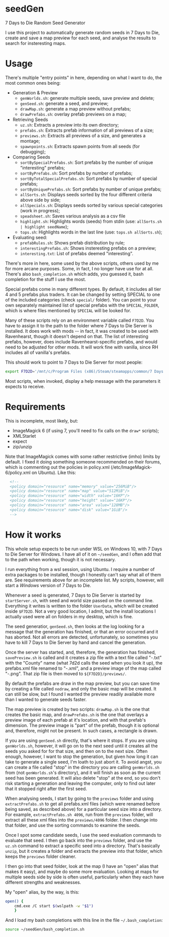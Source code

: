 # seedGen
7 Days to Die Random Seed Generator

I use this project to automatically generate random seeds in 7 Days to Die,
create and save a map preview for each seed, and analyse the results to
search for insteresting maps.

# Usage

There's multiple "entry points" in here, depending on what I want to do,
the most common ones being:

* Generation & Preview
  - `genWorlds.sh`: generate multiple seeds, save preview and delete;
  - `genSeed.sh`: generate a seed, and preview;
  - `drawMap.sh`: generate a map preview without prefabs;
  - `drawPrefabs.sh`: overlay prefab previews on a map;
* Retrieving Seeds
  - `uz.sh`: Extracts a preview into its own directory;
  - `prefabs.sh`: Extracts prefab information of all previews of a size;
  - `previews.sh`: Extracts all previews of a size, and generates a montage;
  - `spawnpoints.sh`: Extracts spawn points from all seeds (for debugging);
* Comparing Seeds
  - `sortBySpecialPrefabs.sh`: Sort prefabs by the number of unique "interesting" prefabs;
  - `sortByPrefabs.sh`: Sort prefabs by number of prefabs;
  - `sortByTotalSpecialPrefabs.sh`: Sort prefabs by number of special prefabs;
  - `sortByUniquePrefabs.sh`: Sort prefabs by number of unique prefabs;
  - `allSorts.sh`: Displays seeds sorted by the four different criteria above side by side;
  - `allSpecials.sh`: Displays seeds sorted by various special categories (work in progress);
  - `speadsheet.sh`: Saves various analysis as a csv file
  - `highlight.sh`: Highlights words (seeds) from stdin (use: `allSorts.sh | highlight seedName`);
  - `tops.sh`: Highlights words in the last line (use: `tops.sh allSorts.sh`);
* Evaluating seed:
  - `prefabRules.sh`: Shows prefab distribution by rule;
  - `interestingPrefabs.sh`: Shows insteresting prefabs on a preview;
  - `interesting.txt`: List of prefabs deemed "interesting".

There's more in here, some used by the above scripts, others used by me for more arcane
purposes. Some, in fact, I no longer have use for at all. There's also `bash_completion.sh`
which adds, you guessed it, bash completion for the stuff I use the most.

Special prefabs come in many different types. By default, it includes all tier 4 and 5
prefabs plus traders. It can be changed by setting SPECIAL to one of the included
categories (check `special/` folder). You can point to your own separately maintained list
of special prefabs with the `SPECIAL_FOLDER`, which is where files mentioned by `SPECIAL`
will be looked for.

Many of these scripts rely on an environment variable called `F7D2D`. You have to assign
it to the path to the folder where 7 Days to Die Server is installed. It does work with
mods -- in fact, it was created to be used with Ravenhearst, though it doesn't depend on
that. The list of interesting prefabs, however, does include Ravenhearst-specific prefabs,
and would need to be adjusted for other mods. It will work fine with vanilla, since RH
includes all of vanilla's prefabs.

This should work to point to 7 Days to Die Server for most people:

```bash
export F7D2D='/mnt/c/Program Files (x86)/Steam/steamapps/common/7 Days to Die Dedicated Server'
```

Most scripts, when invoked, display a help message with the parameters it expects to receive.

# Requirements

This is incomplete, most likely, but:

* ImageMagick 6 (if using 7, you'll need to fix calls on the `draw*` scripts);
* XMLStarlet
* expect
* zip/unzip

Note that ImageMagick comes with some rather restrictive (imho) limits by default. I fixed it
doing something someone recommended on their forums, which is commenting out the policies in
policy.xml (/etc/ImageMagick-6/policy.xml on Ubuntu). Like this:

```xml
  <!--
  <policy domain="resource" name="memory" value="256MiB"/>
  <policy domain="resource" name="map" value="512MiB"/>
  <policy domain="resource" name="width" value="16KP"/>
  <policy domain="resource" name="height" value="16KP"/>
  <policy domain="resource" name="area" value="128MB"/>
  <policy domain="resource" name="disk" value="1GiB"/>
  -->
```

# How it works

This whole setup expects to be run under WSL on Windows 10, with 7 Days to Die Server for
Windows. I have all of it on `~/seedGen`, and I often add that to the path when working,
though it is not necessary.

I run everything from a wsl session, using Ubuntu. I require a number of extra packages to
be installed, though I honestly can't say what all of them are. See requirements above for
an incomplete list. My scripts, however, will start a *Windows* version of 7 Days to Die.

Whenever a seed is generated, 7 Days to Die Server is started by `startServer.sh`, with
seed and world size passed on the command line. Everything it writes is written to the
folder `UserData`, which will be created inside `$F7D2D`. Not a very good location, I
admit, but the install locations I actually used were all on folders in my desktop, which
is fine.

The seed generatior, `genSeed.sh`, then looks at the log looking for a message that
the generation has finished, or that an error occurred and it has aborted. Not all errors
are detected, unfortunately, so sometimes you have to kill 7 Days to Die Server by hand
and cancel the generation.

Once the server has started, and, therefore, the generation has finished, `savePreview.sh`
is called and it creates a zip file with a text file called "<seed>-<size>.txt" with the
"County" name (what 7d2d calls the seed when you look it up), the prefabs.xml file renamed
to "<seed>-<size>.xml", and a preview image of the map called "<seed>-<size>.png". That
zip file is then moved to `${F7D2D}/previews/`.

By default the prefabs are draw in the map preview, but you can save time by creating
a file called `nodraw`, and only the basic map will be created. It can still be slow, but
I found I wanted the preview readily available more than I wanted to generate seeds faster.

The map preview is created by two scripts: `drawMap.sh` is the one that creates the basic
map, and `drawPrefabs.sh` is the one that overlays a preview image of each prefab at it's
location, and with that prefab's dimension. The preview image is "part" of the prefab,
though it is optional and, therefore, might not be present. In such cases, a rectangle is
drawn.

If you are using `genSeed.sh` directly, that's where it stops. If you are using
`genWorlds.sh`, however, it will go on to the next seed until it creates all the seeds you
asked for for that size, and then on to the next size. Often enough, however, I want to
stop the generation, but given how long it can take to generate a single seed, I'm loath
to just abort it. To avoid angst, you can create a file called "stop" in the directory
you are calling `genWorlds.sh` from (not `genWorlds.sh`'s directory), and it will finish
as soon as the current seed has been generated. It will also delete "stop" at the end,
so you don't risk starting a generation and leaving the computer, only to find out later
that it stopped right after the first seed.

When analysing seeds, I start by going to the `previews` folder and using `extractPrefabs.sh`
to get all prefabs.xml files (which were renamed before being saved, as described above)
for a particular seed size into a directory. For example, `extractPrefabs.sh 4096`, run
from the `previews` folder, will extract all these xml files into the `previews/4096`
folder. I then change into that folder, and use the sorting commands to examine the seeds.

Once I spot some candidate seeds, I use the seed evaluation commands to evaluate that seed.
I then go back into the `previews` folder, and use the `uz.sh` command to extract a specific
seed into a directory. That's basically `unzip`, but it creates a folder and extracts the
preview into that folder, which keeps the `previews` folder cleaner.

I then go into that seed folder, look at the map (I have an "open" alias that makes it easy),
and maybe do some more evaluation. Looking at maps for multiple seeds side by side is often
useful, particularly when they each have different strengths and weaknesses.

My "open" alias, by the way, is this:

```bash
open() {
    cmd.exe /C start $(wslpath -w "$1")
    }
```

And I load my bash completions with this line in the file `~/.bash_completion`:

```bash
source ~/seedGen/bash_completion.sh
```


